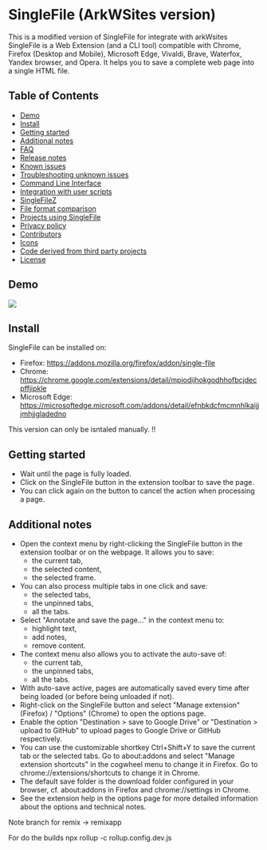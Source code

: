 # SingleFile (ArkWSites version)

This is a modified version of SingleFile for integrate with arkWsites
SingleFile is a Web Extension (and a CLI tool) compatible with Chrome, Firefox (Desktop and Mobile), Microsoft Edge, Vivaldi, Brave, Waterfox, Yandex browser, and Opera. It helps you to save a complete web page into a single HTML file.

## Table of Contents

- [Demo](#demo)
- [Install](#install)
- [Getting started](#getting-started)
- [Additional notes](#additional-notes)
- [FAQ](#faq)
- [Release notes](#release-notes)
- [Known issues](#known-issues)
- [Troubleshooting unknown issues](#troubleshooting-unknown-issues)
- [Command Line Interface](#command-line-interface)
- [Integration with user scripts](#integration-with-user-scripts)
- [SingleFileZ](#singlefilez)
- [File format comparison](#file-format-comparison)
- [Projects using SingleFile](#projects-using-singlefile)
- [Privacy policy](#privacy-policy)
- [Contributors](#contributors)
- [Icons](#icons)
- [Code derived from third party projects](#code-derived-from-third-party-projects)
- [License](#license)

## Demo

![](https://github.com/gildas-lormeau/SingleFile-Demos/blob/master/demo-sf.gif)

## Install

SingleFile can be installed on:

- Firefox: https://addons.mozilla.org/firefox/addon/single-file
- Chrome: https://chrome.google.com/extensions/detail/mpiodijhokgodhhofbcjdecpffjipkle
- Microsoft Edge: https://microsoftedge.microsoft.com/addons/detail/efnbkdcfmcmnhlkaijjjmhjjgladedno

This version can only be isntaled manually. !!

## Getting started

- Wait until the page is fully loaded.
- Click on the SingleFile button in the extension toolbar to save the page.
- You can click again on the button to cancel the action when processing a page.

## Additional notes

- Open the context menu by right-clicking the SingleFile button in the extension toolbar or on the webpage. It allows you to save:
  - the current tab,
  - the selected content,
  - the selected frame.
- You can also process multiple tabs in one click and save:
  - the selected tabs,
  - the unpinned tabs,
  - all the tabs.
- Select "Annotate and save the page..." in the context menu to:
  - highlight text,
  - add notes,
  - remove content.
- The context menu also allows you to activate the auto-save of:
  - the current tab,
  - the unpinned tabs,
  - all the tabs.
- With auto-save active, pages are automatically saved every time after being loaded (or before being unloaded if not).
- Right-click on the SingleFile button and select "Manage extension" (Firefox) / "Options" (Chrome) to open the options page.
- Enable the option "Destination > save to Google Drive" or "Destination > upload to GitHub" to upload pages to Google Drive or GitHub respectively.
- You can use the customizable shortkey Ctrl+Shift+Y to save the current tab or the selected tabs. Go to about:addons and select "Manage extension shortcuts" in the cogwheel menu to change it in Firefox. Go to chrome://extensions/shortcuts to change it in Chrome.
- The default save folder is the download folder configured in your browser, cf. about:addons in Firefox and chrome://settings in Chrome.
- See the extension help in the options page for more detailed information about the options and technical notes.

Note branch for remix -> remixapp

For do the builds
npx rollup -c rollup.config.dev.js
